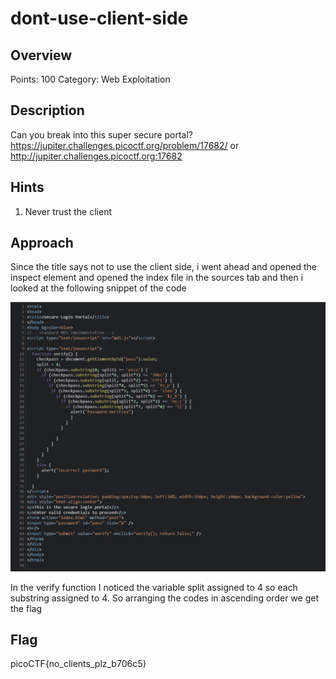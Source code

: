 # dont-use-client-side

## Overview

Points: 100
Category: Web Exploitation

## Description

Can you break into this super secure portal? https://jupiter.challenges.picoctf.org/problem/17682/ or http://jupiter.challenges.picoctf.org:17682

## Hints

1) Never trust the client

## Approach

Since the title says not to use the client side, i went ahead and opened the inspect element and opened the index file in the sources tab and then i looked at the following snippet of the code

![img1](ducs.png)

In the verify function I noticed the variable split assigned to 4 so each substring assigned to 4.
So arranging the codes in ascending order we get the flag

## Flag

picoCTF{no_clients_plz_b706c5}
